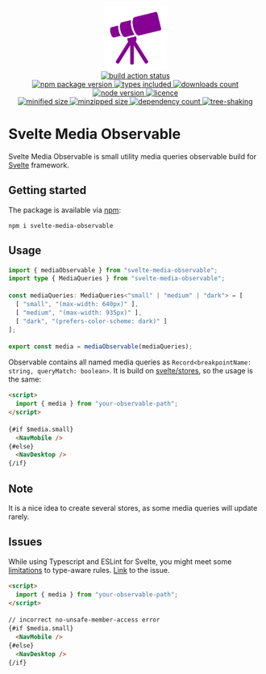 <div align="center">
  <img
    alt="Telescope as package logo"
    src="assets/logo.svg"
    width="125px"
    height="125px"
    padding="25px"
  />
</div>

<div align="center">
  <a href="https://github.com/EricRovell/svelte-media-observable/actions">
    <img alt="build action status" src="https://github.com/EricRovell/svelte-media-observable/workflows/build/badge.svg" />
  </a>
</div>

<div align="center">
  <a href="https://www.npmjs.com/package/svelte-media-observable">
    <img alt="npm package version" src="https://badgen.net/npm/v/svelte-media-observable/" />
  </a>
  <a href="https://www.npmjs.com/package/svelte-media-observable">
    <img alt="types included" src="https://badgen.net/npm/types/svelte-media-observable/" />
  </a>
  <a href="https://www.npmjs.com/package/svelte-media-observable">
    <img alt="downloads count" src="https://badgen.net/npm/dt/svelte-media-observable/" />
  </a>
  <a href="https://www.npmjs.com/package/svelte-media-observable">
    <img alt="node version" src="https://badgen.net/npm/node/svelte-media-observable/" />
  </a>
  <a href="https://www.npmjs.com/package/svelte-media-observable">
    <img alt="licence" src="https://badgen.net/npm/license/svelte-media-observable/" />
  </a>
</div>

<div align="center">
  <a href="https://bundlephobia.com/package/svelte-media-observable">
    <img alt="minified size" src="https://badgen.net/bundlephobia/min/svelte-media-observable/" />
  </a>
  <a href="https://bundlephobia.com/package/svelte-media-observable">
    <img alt="minzipped size" src="https://badgen.net/bundlephobia/minzip/svelte-media-observable/" />
  </a>
  <a href="https://bundlephobia.com/package/svelte-media-observable">
    <img alt="dependency count" src="https://badgen.net/bundlephobia/dependency-count/svelte-media-observable/" />
  </a>
  <a href="https://bundlephobia.com/package/svelte-media-observable">
    <img alt="tree-shaking" src="https://badgen.net/bundlephobia/tree-shaking/svelte-media-observable/" />
  </a>
</div>

# Svelte Media Observable

Svelte Media Observable is small utility media queries observable build for [Svelte](https://svelte.dev/) framework.

## Getting started

The package is available via [npm](https://www.npmjs.com/package/svelte-media-observable):

```
npm i svelte-media-observable
```

## Usage

```ts
import { mediaObservable } from "svelte-media-observable";
import type { MediaQueries } from "svelte-media-observable";

const mediaQueries: MediaQueries<"small" | "medium" | "dark"> = [
  [ "small", "(max-width: 640px)" ],
  [ "medium", "(max-width: 935px)" ],
  [ "dark", "(prefers-color-scheme: dark)" ]
];

export const media = mediaObservable(mediaQueries);
```

Observable contains all named media queries as `Record<breakpointName: string, queryMatch: boolean>`. It is build on [svelte/stores](https://svelte.dev/docs#svelte_store), so the usage is the same:

```html
<script>
  import { media } from "your-observable-path";
</script>

{#if $media.small}
  <NavMobile />
{#else}
  <NavDesktop />
{/if}
```

## Note

It is a nice idea to create several stores, as some media queries will update rarely.

## Issues

While using Typescript and ESLint for Svelte, you might meet some [limitations](https://github.com/sveltejs/eslint-plugin-svelte3#installation-with-typescript) to type-aware rules. [Link](https://github.com/sveltejs/eslint-plugin-svelte3/issues/89) to the issue.

```html
<script>
  import { media } from "your-observable-path";
</script>

// incorrect no-unsafe-member-access error
{#if $media.small}
  <NavMobile />
{#else}
  <NavDesktop />
{/if}
```